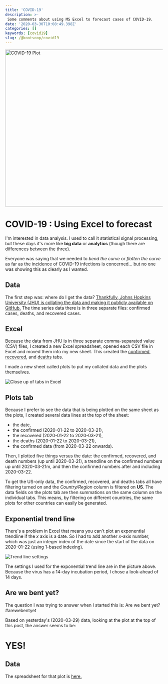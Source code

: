 ```yaml
---
title: 'COVID-19'
description: >-
 Some comments about using MS Excel to forecast cases of COVID-19.
date: '2020-03-30T10:08:49.398Z'
categories: []
keywords: [covid19]
slug: /@kootsoop/covid19
---
```


<img src="https://kootsoop.github.io/images/COVID-19-2020-03-22-Day-8-Update-14-day-trend.png" alt="COVID-19 Plot" width="1000" height="500">

# COVID-19 : Using Excel to forecast

I'm interested in data analysis.  I  used to call it statistical signal processing, but these days it's more like **big data** or **analytics** (though there are differences between the three).

Everyone was saying that we needed to *bend the curve* or *flatten the curve* as far as the incidence of COVID-19 infections is concerned... but no one was showing this as clearly as I wanted.

## Data

The first step was: where do I get the data?  [Thankfully, Johns Hopkins University (JHU) is collating the data and making it publicly available on GitHub.][1]  The time series data there is in three separate files: confirmed cases, deaths, and recovered cases.

## Excel

Because the data from JHU is in three separate comma-separated value (CSV) files, I created a new Excel spreadsheet, opened each CSV file in Excel and moved them into my new sheet.  This created the [confirmed][2], [recovered][4], and [deaths][3] tabs.

I made a new sheet called plots to put my collated data and the plots themselves.

![Close up of tabs in Excel][tabs]

[tabs]: https://kootsoop.github.io/images/covid-19-tabs.png "Excel tabs that I used"

## Plots tab
Because I prefer to see the data that is being plotted on the same sheet as the plots, I created several data lines at the top of the sheet:

 * the date,
 * the confirmed (2020-01-22 to 2020-03-21), 
 * the recovered (2020-01-22 to 2020-03-21),  
 * the deaths (2020-01-22 to 2020-03-21),
 * the confirmed data (from 2020-03-22 onwards).

Then, I plotted five things versus the date: the confirmed, recovered, and death numbers (up until 2020-03-21), a trendline on the confirmed numbers up until 2020-03-21m, and then the confirmed numbers after and including 2020-03-22.

To get the US-only data, the confirmed, recovered, and deaths tabs all have filtering turned on and the *Country/Region* column is filtered on **US**.  The data fields on the plots tab are then summations on the same column on the individual tabs.  This means, by filtering on different countries, the same plots for other countries can easily be generated.
 
## Exponential trend line
 
There's a problem in Excel that means you can't plot an exponential trendline if the *x* axis is a date.  So I had to add another $x$-axis number, which was just an integer index of the date since the start of the data on 2020-01-22 (using 1-based indexing).

![Trend line settings][trendline]

[trendline]: https://kootsoop.github.io/images/trend-line.png

The settings I used for the exponential trend line are in the picture above. Because the virus has a 14-day incubation period, I chose a look-ahead of 14 days.

## Are we bent yet?
The question I was trying to answer when I started this is: Are we bent yet?  #arewebentyet

Based on yesterday's (2020-03-29) data, looking at the plot at the top of this post, the answer seems to be: 

# YES!

## Data

The spreadsheet for that plot is [here.][5]

[1]: https://github.com/CSSEGISandData/COVID-190
[2]: https://github.com/CSSEGISandData/COVID-19/blob/master/csse_covid_19_data/csse_covid_19_time_series/time_series_covid19_confirmed_global.csv
[3]: https://github.com/CSSEGISandData/COVID-19/blob/master/csse_covid_19_data/csse_covid_19_time_series/time_series_covid19_deaths_global.csv
[4]: https://github.com/CSSEGISandData/COVID-19/blob/master/csse_covid_19_data/csse_covid_19_time_series/time_series_covid19_recovered_global.csv
[5]: https://kootsoop.github.io/files/time_series_19-covid-Confirmed-UNITEDSTATES.xlsx

